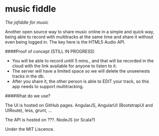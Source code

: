 music fiddle
============

_The jsfiddle for music_

Another open source way to share music online in a simple and quick way, being able to record with multitracks at the same time and share it without even being logged in. 
The key here is the HTML5 Audio API.


####Proof of concept (STILL IN PROGRESS)

* You will be able to record untill 5 mins., and that will be recorded in the cloud with the link available for anyone to listen to it.
* The server will have a limited space so we will delete the unseenests tracks in the db.
* After you share it, the other person is able to EDIT your track, so this app needs to support multitracking.


####What do we use?

The UI is hosted on GitHub pages. AngularJS, AngularUI (BootstrapUI and UIRoute), less, grunt, ...

The API is hosted on ???. NodeJS (or Scala?)

Under the MIT Liscence.
